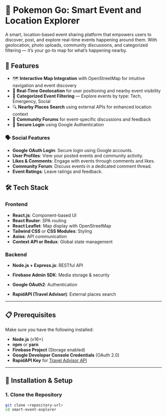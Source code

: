 # 📍 Pokemon Go: Smart Event and Location Explorer

A smart, location-based event sharing platform that empowers users to discover, post, and explore real-time events happening around them. With geolocation, photo uploads, community discussions, and categorized filtering — it’s your go-to map for what’s happening nearby.

## 🚀 Features

- 🗺️ **Interactive Map Integration** with OpenStreetMap for intuitive navigation and event discovery  
- 📍 **Real-Time Geolocation** for user positioning and nearby event visibility  
- 🧭 **Categorized Event Filtering** — Explore events by type: Tech, Emergency, Social  
- 🔍 **Nearby Places Search** using external APIs for enhanced location context  
- 💬 **Community Forums** for event-specific discussions and feedback  
- 🔐 **Secure Login** using Google Authentication

### 🗣️ Social Features
- **Google OAuth Login**: Secure login using Google accounts.
- **User Profiles**: View your posted events and community activity.
- **Likes & Comments**: Engage with events through comments and likes.
- **Community Forum**: Discuss events in a dedicated comment thread.
- **Event Ratings**: Leave ratings and feedback.


## 🛠️ Tech Stack

### Frontend
- **React.js**: Component-based UI
- **React Router**: SPA routing
- **React Leaflet**: Map display with OpenStreetMap
- **Tailwind CSS** or **CSS Modules**: Styling
- **Axios**: API communication
- **Context API or Redux**: Global state management

### Backend
- **Node.js + Express.js**: RESTful API
- **Firebase Admin SDK**: Media storage & security
- **Google OAuth2**: Authentication

- **RapidAPI (Travel Advisor)**: External places search

---

## 📋 Prerequisites

Make sure you have the following installed:

- **Node.js** (v16+)
- **npm** or **yarn**
- **Firebase Project** (Storage enabled)
- **Google Developer Console Credentials** (OAuth 2.0)
- **RapidAPI Key** for [Travel Advisor API](https://rapidapi.com/apidojo/api/travel-advisor/)

---

## 🚀 Installation & Setup

### 1. Clone the Repository

```bash
git clone <repository-url>
cd smart-event-explorer


